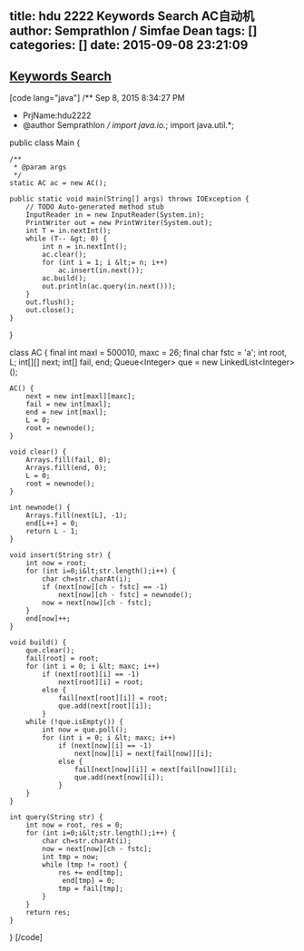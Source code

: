 title: hdu 2222 Keywords Search AC自动机
author: Semprathlon / Simfae Dean
tags: []
categories: []
date: 2015-09-08 23:21:09
---
[Keywords Search](http://acm.hdu.edu.cn/showproblem.php?pid=2222)
----
[code lang="java"]
/** Sep 8, 2015 8:34:27 PM
 * PrjName:hdu2222
 * @author Semprathlon
 */
import java.io.*;
import java.util.*;

public class Main {

    /**
     * @param args
     */
    static AC ac = new AC();

    public static void main(String[] args) throws IOException {
        // TODO Auto-generated method stub
        InputReader in = new InputReader(System.in);
        PrintWriter out = new PrintWriter(System.out);
        int T = in.nextInt();
        while (T-- &gt; 0) {
            int n = in.nextInt();
            ac.clear();
            for (int i = 1; i &lt;= n; i++)
                ac.insert(in.next());
            ac.build();
            out.println(ac.query(in.next()));
        }
        out.flush();
        out.close();
    }

}

class AC {
    final int maxl = 500010, maxc = 26;
    final char fstc = 'a';
    int root, L;
    int[][] next;
    int[] fail, end;
    Queue&lt;Integer&gt; que = new LinkedList&lt;Integer&gt;();

    AC() {
        next = new int[maxl][maxc];
        fail = new int[maxl];
        end = new int[maxl];
        L = 0;
        root = newnode();
    }

    void clear() {
        Arrays.fill(fail, 0);
        Arrays.fill(end, 0);
        L = 0;
        root = newnode();
    }

    int newnode() {
        Arrays.fill(next[L], -1);
        end[L++] = 0;
        return L - 1;
    }

    void insert(String str) {
        int now = root;
        for (int i=0;i&lt;str.length();i++) {
            char ch=str.charAt(i);
            if (next[now][ch - fstc] == -1)
                next[now][ch - fstc] = newnode();
            now = next[now][ch - fstc];
        }
        end[now]++;
    }

    void build() {
        que.clear();
        fail[root] = root;
        for (int i = 0; i &lt; maxc; i++)
            if (next[root][i] == -1)
                next[root][i] = root;
            else {
                fail[next[root][i]] = root;
                que.add(next[root][i]);
            }
        while (!que.isEmpty()) {
            int now = que.poll();
            for (int i = 0; i &lt; maxc; i++)
                if (next[now][i] == -1)
                    next[now][i] = next[fail[now]][i];
                else {
                    fail[next[now][i]] = next[fail[now]][i];
                    que.add(next[now][i]);
                }
        }
    }

    int query(String str) {
        int now = root, res = 0;
        for (int i=0;i&lt;str.length();i++) {
            char ch=str.charAt(i);
            now = next[now][ch - fstc];
            int tmp = now;
            while (tmp != root) {
                res += end[tmp];
                 end[tmp] = 0;
                tmp = fail[tmp];
            }
        }
        return res;
    }
}
[/code]